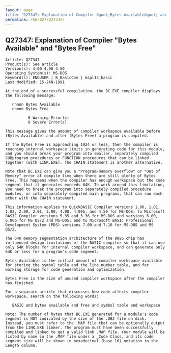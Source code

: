 ```yaml
---
layout: page
title: "Q27347: Explanation of Compiler &quot;Bytes Available&quot; and &quot;Bytes Free&quot;"
permalink: /kb/027/Q27347/
---
```


## Q27347: Explanation of Compiler &quot;Bytes Available&quot; and &quot;Bytes Free&quot;

	Article: Q27347
	Product(s): See article
	Version(s): 4.00 4.00 4.50
	Operating System(s): MS-DOS
	Keyword(s): ENDUSER | B_BasicCom | mspl13_basic
	Last Modified: 15-JAN-1991
	
	At the end of a successful compilation, the BC.EXE compiler displays
	the following message:
	
	   nnnnn Bytes Available
	   nnnnn Bytes Free
	
	          0 Warning Error(s)
	          0 Severe Error(s)
	
	This message gives the amount of compiler workspace available before
	(Bytes Available) and after (Bytes Free) a program is compiled.
	
	If the Bytes Free is approaching 1024 or less, then the compiler is
	reaching internal workspace limits in generating code for this module,
	and you should break your program into smaller, separately compiled
	SUBprogram procedures or FUNCTION procedures that can be linked
	together (with LINK.EXE). The CHAIN statement is another alternative.
	
	Note that BC.EXE can give you a "Program-memory overflow" or "Out of
	Memory" error at compile time when there are still plenty of Bytes
	Free. This happens when the compiler has enough workspace but the code
	segment that it generates exceeds 64K. To work around this limitation,
	you need to break the program into separately compiled procedure
	modules, or into separately compiled main programs, that can run each
	other with the CHAIN statement.
	
	This information applies to QuickBASIC Compiler versions 1.00, 1.01,
	1.02, 2.00, 2.01, 3.00, 4.00, 4.00b, and 4.50 for MS-DOS; to Microsoft
	BASIC Compiler versions 5.35 and 5.36 for MS-DOS and versions 6.00,
	6.00b for MS OS/2 and MS-DOS; and to Microsoft BASIC Professional
	Development System (PDS) versions 7.00 and 7.10 for MS-DOS and MS
	OS/2.
	
	The 64K memory segmentation architecture of the 8086 chip has
	influenced design limitations of the BASIC compiler so that it can use
	only 64K blocks for internal compiler workspace, and can generate only
	64K or less for a program's code segment.
	
	Bytes Available is the initial amount of compiler workspace available
	for storing the symbol table and the line number table, and for
	working storage for code generation and optimization.
	
	Bytes Free is the size of unused compiler workspace after the compiler
	has finished.
	
	For a separate article that discusses how code affects compiler
	workspace, search on the following words:
	
	   BASIC and bytes available and free and symbol table and workspace
	
	Note: The number of bytes that BC.EXE generated for a module's code
	segment is NOT indicated by the size of the .OBJ file on disk.
	Instead, you must refer to the .MAP file that can be optionally output
	from the LINK.EXE linker. The program must have been successfully
	compiled and linked to get a valid link .MAP file. Your module will be
	listed by name in the .MAP file under a _Code Class, and its code
	segment size will be shown in hexadecimal (base 16) notation in the
	Length column.
